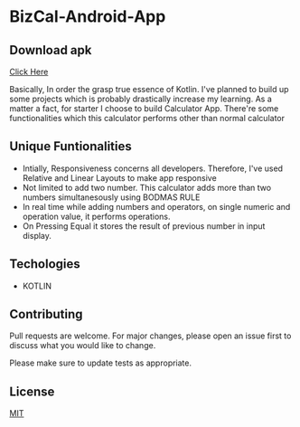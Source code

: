 # BizCal-Android-App

## Download apk
[Click Here](https://drive.google.com/file/d/1bLE7dfTXkSiv0NYShwXz89NFaPgEpD1l/view?usp=sharing) 

Basically, In order the grasp true essence of Kotlin. I've planned to build up some projects which is probably drastically increase my learning.
As a matter a fact, for starter I choose to build Calculator App. There're some functionalities which this calculator performs other than normal calculator

## Unique Funtionalities
- Intially, Responsiveness concerns all developers. Therefore, I've used Relative and Linear Layouts to make app responsive
- Not limited to add two number. This calculator adds more than two numbers simultanesously using BODMAS RULE
- In real time while adding numbers and operators, on single numeric and operation value, it performs operations.
- On Pressing Equal it stores the result of previous number in input display.


## Techologies
- KOTLIN

## Contributing
Pull requests are welcome. For major changes, please open an issue first to discuss what you would like to change.

Please make sure to update tests as appropriate.

## License
[MIT](https://choosealicense.com/licenses/mit/)
